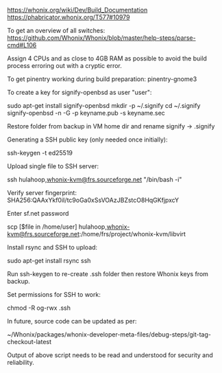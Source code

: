 
https://whonix.org/wiki/Dev/Build_Documentation
https://phabricator.whonix.org/T577#10979

To get an overview of all switches:
https://github.com/Whonix/Whonix/blob/master/help-steps/parse-cmd#L106

Assign 4 CPUs and as close to 4GB RAM as possible to avoid the build process erroring out with a cryptic error.




To get pinentry working during build preparation:
pinentry-gnome3




To create a key for signify-openbsd as user "user":

sudo apt-get install signify-openbsd
mkdir -p ~/.signify
cd ~/.signify
signify-openbsd -n -G -p keyname.pub -s keyname.sec

Restore folder from backup in VM home dir and rename signify -> .signify




Generating a SSH public key (only needed once initially):

ssh-keygen -t ed25519



Upload single file to SSH server:

ssh hulahoop,whonix-kvm@frs.sourceforge.net "/bin/bash -i"

Verify server fingerprint: SHA256:QAAxYkf0iI/tc9oGa0xSsVOAzJBZstcO8HqGKfjpxcY

Enter sf.net password

scp [$file in /home/user] hulahoop,whonix-kvm@frs.sourceforge.net:/home/frs/project/whonix-kvm/libvirt



Install rsync and SSH to upload:

sudo apt-get install rsync ssh



Run ssh-keygen to re-create .ssh folder then restore Whonix keys from backup.

Set permissions for SSH to work:

chmod -R og-rwx .ssh



In future, source code can be updated as per:

~/Whonix/packages/whonix-developer-meta-files/debug-steps/git-tag-checkout-latest

Output of above script needs to be read and understood for security and
reliability.




